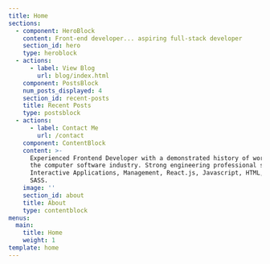 ```yaml
---
title: Home
sections:
  - component: HeroBlock
    content: Front-end developer... aspiring full-stack developer
    section_id: hero
    type: heroblock
  - actions:
      - label: View Blog
        url: blog/index.html
    component: PostsBlock
    num_posts_displayed: 4
    section_id: recent-posts
    title: Recent Posts
    type: postsblock
  - actions:
      - label: Contact Me
        url: /contact
    component: ContentBlock
    content: >-
      Experienced Frontend Developer with a demonstrated history of working in
      the computer software industry. Strong engineering professional skilled in
      Interactive Applications, Management, React.js, Javascript, HTML, and
      SASS.
    image: ''
    section_id: about
    title: About
    type: contentblock
menus:
  main:
    title: Home
    weight: 1
template: home
---
```


